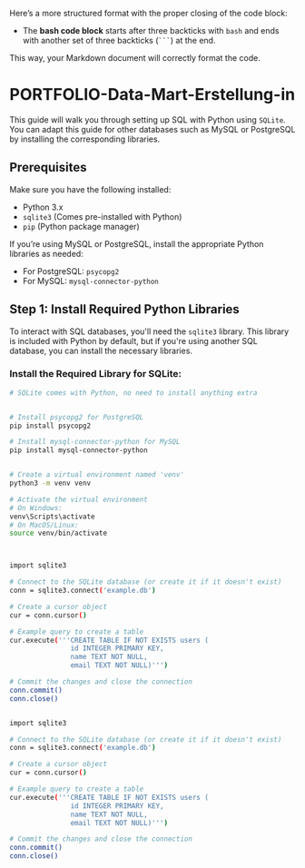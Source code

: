 
Here’s a more structured format with the proper closing of the code block:

- The **bash code block** starts after three backticks with `bash` and ends with another set of three backticks (` ``` `) at the end.

This way, your Markdown document will correctly format the code.



# PORTFOLIO-Data-Mart-Erstellung-in

This guide will walk you through setting up SQL with Python using `SQLite`. You can adapt this guide for other databases such as MySQL or PostgreSQL by installing the corresponding libraries.

## Prerequisites

Make sure you have the following installed:

- Python 3.x
- `sqlite3` (Comes pre-installed with Python)
- `pip` (Python package manager)

If you’re using MySQL or PostgreSQL, install the appropriate Python libraries as needed:

- For PostgreSQL: `psycopg2`
- For MySQL: `mysql-connector-python`

## Step 1: Install Required Python Libraries

To interact with SQL databases, you'll need the `sqlite3` library. This library is included with Python by default, but if you're using another SQL database, you can install the necessary libraries.

### Install the Required Library for SQLite:

```bash
# SQLite comes with Python, no need to install anything extra


# Install psycopg2 for PostgreSQL
pip install psycopg2

# Install mysql-connector-python for MySQL
pip install mysql-connector-python


# Create a virtual environment named 'venv'
python3 -m venv venv

# Activate the virtual environment
# On Windows:
venv\Scripts\activate
# On MacOS/Linux:
source venv/bin/activate



import sqlite3

# Connect to the SQLite database (or create it if it doesn't exist)
conn = sqlite3.connect('example.db')

# Create a cursor object
cur = conn.cursor()

# Example query to create a table
cur.execute('''CREATE TABLE IF NOT EXISTS users (
               id INTEGER PRIMARY KEY,
               name TEXT NOT NULL,
               email TEXT NOT NULL)''')

# Commit the changes and close the connection
conn.commit()
conn.close()


import sqlite3

# Connect to the SQLite database (or create it if it doesn't exist)
conn = sqlite3.connect('example.db')

# Create a cursor object
cur = conn.cursor()

# Example query to create a table
cur.execute('''CREATE TABLE IF NOT EXISTS users (
               id INTEGER PRIMARY KEY,
               name TEXT NOT NULL,
               email TEXT NOT NULL)''')

# Commit the changes and close the connection
conn.commit()
conn.close()
